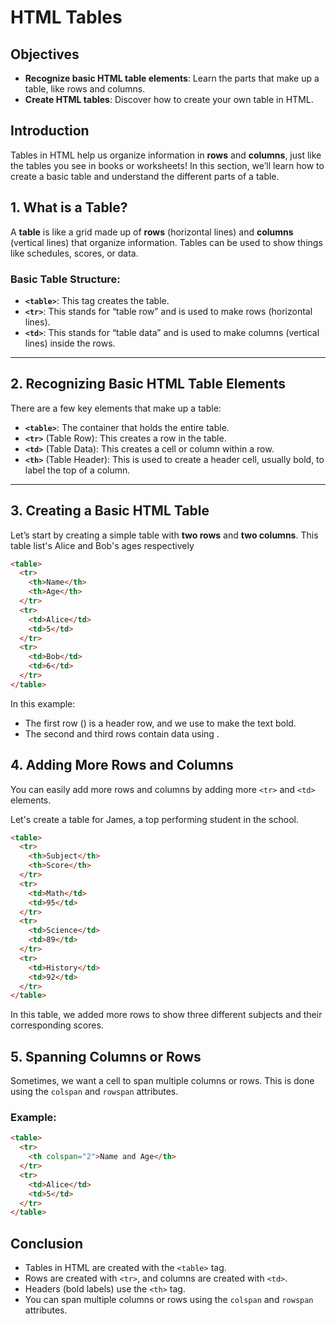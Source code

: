 # HTML Tables

## Objectives
- **Recognize basic HTML table elements**: Learn the parts that make up a table, like rows and columns.
- **Create HTML tables**: Discover how to create your own table in HTML.

## Introduction

Tables in HTML help us organize information in **rows** and **columns**, just like the tables you see in books or worksheets! In this section, we’ll learn how to create a basic table and understand the different parts of a table.

## 1. What is a Table?

A **table** is like a grid made up of **rows** (horizontal lines) and **columns** (vertical lines) that organize information. Tables can be used to show things like schedules, scores, or data.

### Basic Table Structure:

- **`<table>`**: This tag creates the table.
- **`<tr>`**: This stands for “table row” and is used to make rows (horizontal lines).
- **`<td>`**: This stands for “table data” and is used to make columns (vertical lines) inside the rows.

---

## 2. Recognizing Basic HTML Table Elements

There are a few key elements that make up a table:

- **`<table>`**: The container that holds the entire table.
- **`<tr>`** (Table Row): This creates a row in the table.
- **`<td>`** (Table Data): This creates a cell or column within a row.
- **`<th>`** (Table Header): This is used to create a header cell, usually bold, to label the top of a column.

---

## 3. Creating a Basic HTML Table

Let’s start by creating a simple table with **two rows** and **two columns**. This table list's Alice and Bob's ages respectively


```html
<table>
  <tr>
    <th>Name</th>
    <th>Age</th>
  </tr>
  <tr>
    <td>Alice</td>
    <td>5</td>
  </tr>
  <tr>
    <td>Bob</td>
    <td>6</td>
  </tr>
</table>
```

In this example:

* The first row (<tr>) is a header row, and we use <th> to make the text bold.
* The second and third rows contain data using <td>.

## 4. Adding More Rows and Columns
You can easily add more rows and columns by adding more `<tr>` and `<td>` elements.

Let's create a table for James, a top performing student in the school.

```html
<table>
  <tr>
    <th>Subject</th>
    <th>Score</th>
  </tr>
  <tr>
    <td>Math</td>
    <td>95</td>
  </tr>
  <tr>
    <td>Science</td>
    <td>89</td>
  </tr>
  <tr>
    <td>History</td>
    <td>92</td>
  </tr>
</table>
```

In this table, we added more rows to show three different subjects and their corresponding scores.

## 5. Spanning Columns or Rows

Sometimes, we want a cell to span multiple columns or rows. This is done using the `colspan` and `rowspan` attributes.

### Example:
```html
<table>
  <tr>
    <th colspan="2">Name and Age</th>
  </tr>
  <tr>
    <td>Alice</td>
    <td>5</td>
  </tr>
</table>
```

## Conclusion
* Tables in HTML are created with the `<table>` tag.
* Rows are created with `<tr>`, and columns are created with `<td>`.
* Headers (bold labels) use the `<th>` tag.
* You can span multiple columns or rows using the `colspan` and `rowspan` attributes.
